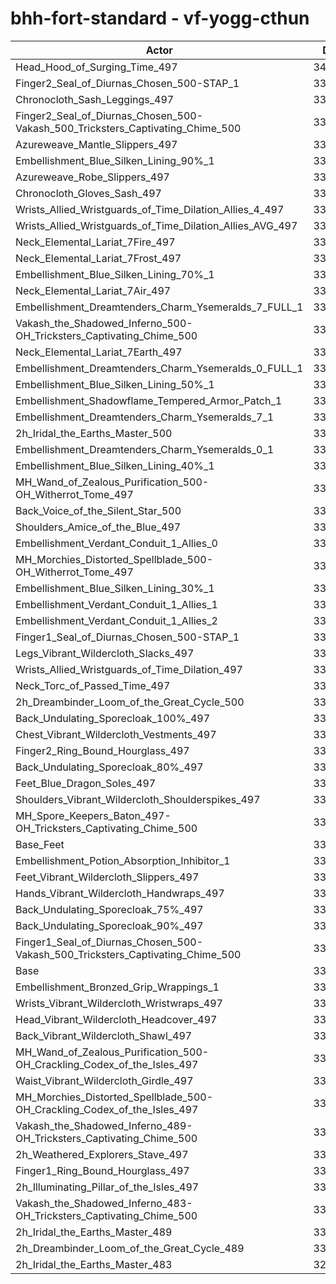 # bhh-fort-standard - vf-yogg-cthun
| Actor | DPS | Increase |
|---|:---:|:---:|
|Head_Hood_of_Surging_Time_497|341356|2.39%|
|Finger2_Seal_of_Diurnas_Chosen_500-STAP_1|337226|1.15%|
|Chronocloth_Sash_Leggings_497|337116|1.12%|
|Finger2_Seal_of_Diurnas_Chosen_500-Vakash_500_Tricksters_Captivating_Chime_500|336872|1.05%|
|Azureweave_Mantle_Slippers_497|336810|1.03%|
|Embellishment_Blue_Silken_Lining_90%_1|336700|1.00%|
|Azureweave_Robe_Slippers_497|336654|0.98%|
|Chronocloth_Gloves_Sash_497|336617|0.97%|
|Wrists_Allied_Wristguards_of_Time_Dilation_Allies_4_497|336592|0.96%|
|Wrists_Allied_Wristguards_of_Time_Dilation_Allies_AVG_497|336258|0.86%|
|Neck_Elemental_Lariat_7Fire_497|336151|0.83%|
|Neck_Elemental_Lariat_7Frost_497|335946|0.77%|
|Embellishment_Blue_Silken_Lining_70%_1|335935|0.77%|
|Neck_Elemental_Lariat_7Air_497|335871|0.75%|
|Embellishment_Dreamtenders_Charm_Ysemeralds_7_FULL_1|335714|0.70%|
|Vakash_the_Shadowed_Inferno_500-OH_Tricksters_Captivating_Chime_500|335606|0.67%|
|Neck_Elemental_Lariat_7Earth_497|335576|0.66%|
|Embellishment_Dreamtenders_Charm_Ysemeralds_0_FULL_1|335214|0.55%|
|Embellishment_Blue_Silken_Lining_50%_1|335156|0.53%|
|Embellishment_Shadowflame_Tempered_Armor_Patch_1|335123|0.52%|
|Embellishment_Dreamtenders_Charm_Ysemeralds_7_1|335084|0.51%|
|2h_Iridal_the_Earths_Master_500|334927|0.46%|
|Embellishment_Dreamtenders_Charm_Ysemeralds_0_1|334827|0.43%|
|Embellishment_Blue_Silken_Lining_40%_1|334777|0.42%|
|MH_Wand_of_Zealous_Purification_500-OH_Witherrot_Tome_497|334716|0.40%|
|Back_Voice_of_the_Silent_Star_500|334644|0.38%|
|Shoulders_Amice_of_the_Blue_497|334608|0.37%|
|Embellishment_Verdant_Conduit_1_Allies_0|334466|0.33%|
|MH_Morchies_Distorted_Spellblade_500-OH_Witherrot_Tome_497|334460|0.32%|
|Embellishment_Blue_Silken_Lining_30%_1|334456|0.32%|
|Embellishment_Verdant_Conduit_1_Allies_1|334436|0.32%|
|Embellishment_Verdant_Conduit_1_Allies_2|334297|0.28%|
|Finger1_Seal_of_Diurnas_Chosen_500-STAP_1|334243|0.26%|
|Legs_Vibrant_Wildercloth_Slacks_497|334093|0.21%|
|Wrists_Allied_Wristguards_of_Time_Dilation_497|334044|0.20%|
|Neck_Torc_of_Passed_Time_497|334014|0.19%|
|2h_Dreambinder_Loom_of_the_Great_Cycle_500|334012|0.19%|
|Back_Undulating_Sporecloak_100%_497|333850|0.14%|
|Chest_Vibrant_Wildercloth_Vestments_497|333826|0.13%|
|Finger2_Ring_Bound_Hourglass_497|333791|0.12%|
|Back_Undulating_Sporecloak_80%_497|333687|0.09%|
|Feet_Blue_Dragon_Soles_497|333685|0.09%|
|Shoulders_Vibrant_Wildercloth_Shoulderspikes_497|333680|0.09%|
|MH_Spore_Keepers_Baton_497-OH_Tricksters_Captivating_Chime_500|333677|0.09%|
|Base_Feet|333626|0.07%|
|Embellishment_Potion_Absorption_Inhibitor_1|333625|0.07%|
|Feet_Vibrant_Wildercloth_Slippers_497|333562|0.06%|
|Hands_Vibrant_Wildercloth_Handwraps_497|333535|0.05%|
|Back_Undulating_Sporecloak_75%_497|333522|0.04%|
|Back_Undulating_Sporecloak_90%_497|333485|0.03%|
|Finger1_Seal_of_Diurnas_Chosen_500-Vakash_500_Tricksters_Captivating_Chime_500|333403|0.01%|
|Base|333378|0.00%|
|Embellishment_Bronzed_Grip_Wrappings_1|333325|-0.02%|
|Wrists_Vibrant_Wildercloth_Wristwraps_497|333325|-0.02%|
|Head_Vibrant_Wildercloth_Headcover_497|333321|-0.02%|
|Back_Vibrant_Wildercloth_Shawl_497|333270|-0.03%|
|MH_Wand_of_Zealous_Purification_500-OH_Crackling_Codex_of_the_Isles_497|333250|-0.04%|
|Waist_Vibrant_Wildercloth_Girdle_497|333237|-0.04%|
|MH_Morchies_Distorted_Spellblade_500-OH_Crackling_Codex_of_the_Isles_497|333212|-0.05%|
|Vakash_the_Shadowed_Inferno_489-OH_Tricksters_Captivating_Chime_500|332758|-0.19%|
|2h_Weathered_Explorers_Stave_497|332664|-0.21%|
|Finger1_Ring_Bound_Hourglass_497|332484|-0.27%|
|2h_Illuminating_Pillar_of_the_Isles_497|332389|-0.30%|
|Vakash_the_Shadowed_Inferno_483-OH_Tricksters_Captivating_Chime_500|331240|-0.64%|
|2h_Iridal_the_Earths_Master_489|331095|-0.68%|
|2h_Dreambinder_Loom_of_the_Great_Cycle_489|330443|-0.88%|
|2h_Iridal_the_Earths_Master_483|328941|-1.33%|
